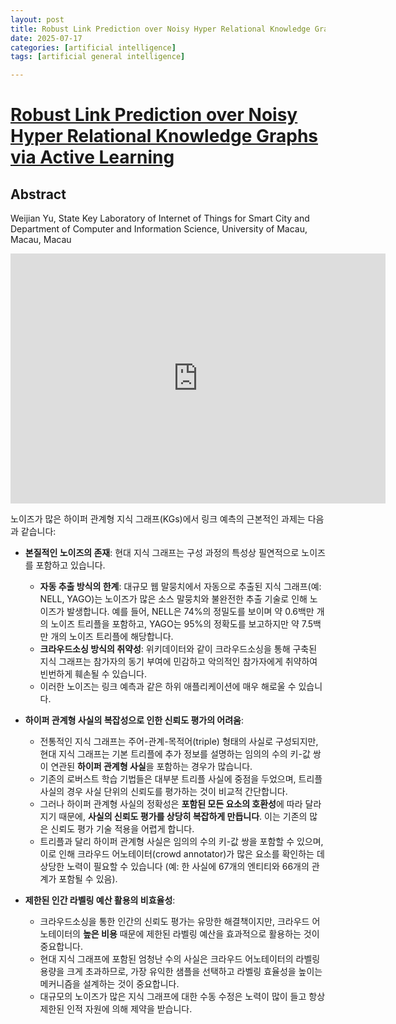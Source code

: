 ```yaml
---
layout: post
title: Robust Link Prediction over Noisy Hyper Relational Knowledge Graphs via Active Learning
date: 2025-07-17
categories: [artificial intelligence]
tags: [artificial general intelligence]

---
```


# [Robust Link Prediction over Noisy Hyper Relational Knowledge Graphs via Active Learning](https://www.youtube.com/watch?v=KIbKfITcAOA)


## Abstract

Weijian Yu, State Key Laboratory of Internet of Things for Smart City and Department of Computer and Information Science, University of Macau, Macau, Macau

<iframe width="600" height="400" src="https://www.youtube.com/embed/KIbKfITcAOA?si=2xEFxDBrgHC4lEA0" title="YouTube video player" frameborder="0" allow="accelerometer; autoplay; clipboard-write; encrypted-media; gyroscope; picture-in-picture; web-share" referrerpolicy="strict-origin-when-cross-origin" allowfullscreen></iframe>


노이즈가 많은 하이퍼 관계형 지식 그래프(KGs)에서 링크 예측의 근본적인 과제는 다음과 같습니다:

*   **본질적인 노이즈의 존재**: 현대 지식 그래프는 구성 과정의 특성상 필연적으로 노이즈를 포함하고 있습니다.
    *   **자동 추출 방식의 한계**: 대규모 웹 말뭉치에서 자동으로 추출된 지식 그래프(예: NELL, YAGO)는 노이즈가 많은 소스 말뭉치와 불완전한 추출 기술로 인해 노이즈가 발생합니다. 예를 들어, NELL은 74%의 정밀도를 보이며 약 0.6백만 개의 노이즈 트리플을 포함하고, YAGO는 95%의 정확도를 보고하지만 약 7.5백만 개의 노이즈 트리플에 해당합니다.
    *   **크라우드소싱 방식의 취약성**: 위키데이터와 같이 크라우드소싱을 통해 구축된 지식 그래프는 참가자의 동기 부여에 민감하고 악의적인 참가자에게 취약하여 빈번하게 훼손될 수 있습니다.
    *   이러한 노이즈는 링크 예측과 같은 하위 애플리케이션에 매우 해로울 수 있습니다.

*   **하이퍼 관계형 사실의 복잡성으로 인한 신뢰도 평가의 어려움**:
    *   전통적인 지식 그래프는 주어-관계-목적어(triple) 형태의 사실로 구성되지만, 현대 지식 그래프는 기본 트리플에 추가 정보를 설명하는 임의의 수의 키-값 쌍이 연관된 **하이퍼 관계형 사실**을 포함하는 경우가 많습니다.
    *   기존의 로버스트 학습 기법들은 대부분 트리플 사실에 중점을 두었으며, 트리플 사실의 경우 사실 단위의 신뢰도를 평가하는 것이 비교적 간단합니다.
    *   그러나 하이퍼 관계형 사실의 정확성은 **포함된 모든 요소의 호환성**에 따라 달라지기 때문에, **사실의 신뢰도 평가를 상당히 복잡하게 만듭니다**. 이는 기존의 많은 신뢰도 평가 기술 적용을 어렵게 합니다.
    *   트리플과 달리 하이퍼 관계형 사실은 임의의 수의 키-값 쌍을 포함할 수 있으며, 이로 인해 크라우드 어노테이터(crowd annotator)가 많은 요소를 확인하는 데 상당한 노력이 필요할 수 있습니다 (예: 한 사실에 67개의 엔티티와 66개의 관계가 포함될 수 있음).

*   **제한된 인간 라벨링 예산 활용의 비효율성**:
    *   크라우드소싱을 통한 인간의 신뢰도 평가는 유망한 해결책이지만, 크라우드 어노테이터의 **높은 비용** 때문에 제한된 라벨링 예산을 효과적으로 활용하는 것이 중요합니다.
    *   현대 지식 그래프에 포함된 엄청난 수의 사실은 크라우드 어노테이터의 라벨링 용량을 크게 초과하므로, 가장 유익한 샘플을 선택하고 라벨링 효율성을 높이는 메커니즘을 설계하는 것이 중요합니다.
    *   대규모의 노이즈가 많은 지식 그래프에 대한 수동 수정은 노력이 많이 들고 항상 제한된 인적 자원에 의해 제약을 받습니다.